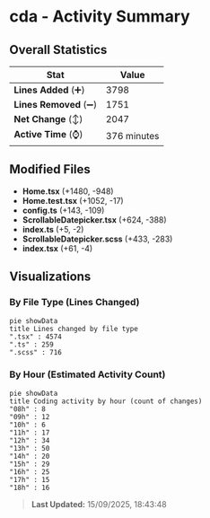 # cda - Activity Summary 

## Overall Statistics

| Stat                   | Value                                                             |
| ---------------------- | ----------------------------------------------------------------- |
| **Lines Added** (➕)   | 3798                                          |
| **Lines Removed** (➖) | 1751                                        |
| **Net Change** (↕)    | 2047                |
| **Active Time** (⌚)   | 376 minutes |


## Modified Files
- **Home.tsx** (+1480, -948)
- **Home.test.tsx** (+1052, -17)
- **config.ts** (+143, -109)
- **ScrollableDatepicker.tsx** (+624, -388)
- **index.ts** (+5, -2)
- **ScrollableDatepicker.scss** (+433, -283)
- **index.tsx** (+61, -4)

## Visualizations

### By File Type (Lines Changed)

```mermaid
pie showData
title Lines changed by file type
".tsx" : 4574
".ts" : 259
".scss" : 716
```

### By Hour (Estimated Activity Count)

```mermaid
pie showData
title Coding activity by hour (count of changes)
"08h" : 8
"09h" : 12
"10h" : 6
"11h" : 17
"12h" : 34
"13h" : 50
"14h" : 20
"15h" : 29
"16h" : 25
"17h" : 15
"18h" : 16
```


> **Last Updated:** 15/09/2025, 18:43:48